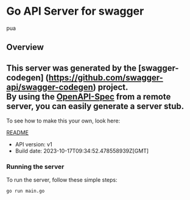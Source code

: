 # Go API Server for swagger

pua

## Overview
This server was generated by the [swagger-codegen]
(https://github.com/swagger-api/swagger-codegen) project.  
By using the [OpenAPI-Spec](https://github.com/OAI/OpenAPI-Specification) from a remote server, you can easily generate a server stub.  
-

To see how to make this your own, look here:

[README](https://github.com/swagger-api/swagger-codegen/blob/master/README.md)

- API version: v1
- Build date: 2023-10-17T09:34:52.478558939Z[GMT]


### Running the server
To run the server, follow these simple steps:

```
go run main.go
```

